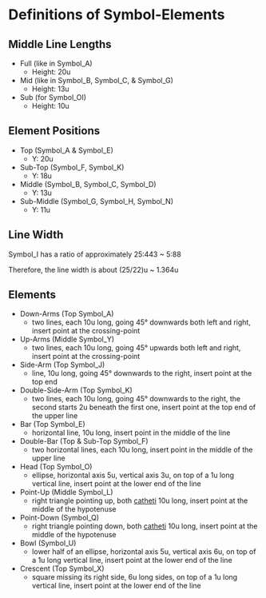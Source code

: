 # Definitions of Symbol-Elements

## Middle Line Lengths

- Full (like in Symbol_A)
  - Height: 20u
- Mid (like in Symbol_B, Symbol_C, & Symbol_G)
  - Height: 13u
- Sub (for Symbol_OI)
  - Height: 10u

## Element Positions

- Top (Symbol_A & Symbol_E)
  - Y: 20u
- Sub-Top (Symbol_F, Symbol_K)
  - Y: 18u
- Middle (Symbol_B, Symbol_C, Symbol_D)
  - Y: 13u
- Sub-Middle (Symbol_G, Symbol_H, Symbol_N)
  - Y: 11u

## Line Width
Symbol_I has a ratio of approximately 25:443 ~ 5:88

Therefore, the line width is about (25/22)u ~ 1.364u

## Elements

- Down-Arms (Top Symbol_A)
  - two lines, each 10u long, going 45° downwards both left and right, insert point at the crossing-point
- Up-Arms (Middle Symbol_Y)
  - two lines, each 10u long, going 45° upwards both left and right, insert point at the crossing-point
- Side-Arm (Top Symbol_J)
  - line, 10u long, going 45° downwards to the right, insert point at the top end
- Double-Side-Arm (Top Symbol_K)
  - two lines, each 10u long, going 45° downwards to the right, the second starts 2u beneath the first one, insert point at the top end of the upper line
- Bar (Top Symbol_E)
  - horizontal line, 10u long, insert point in the middle of the line
- Double-Bar (Top & Sub-Top Symbol_F)
  - two horizontal lines, each 10u long, insert point in the middle of the upper line
- Head (Top Symbol_O)
  - ellipse, horizontal axis 5u, vertical axis 3u, on top of a 1u long vertical line, insert point at the lower end of the line
- Point-Up (Middle Symbol_L)
  - right triangle pointing up, both [catheti](https://en.wikipedia.org/wiki/Cathetus) 10u long, insert point at the middle of the hypotenuse
- Point-Down (Symbol_Q)
  - right triangle pointing down, both [catheti](https://en.wikipedia.org/wiki/Cathetus) 10u long, insert point at the middle of the hypotenuse
- Bowl (Symbol_U)
  - lower half of an ellipse, horizontal axis 5u, vertical axis 6u, on top of a 1u long vertical line, insert point at the lower end of the line
- Crescent (Top Symbol_X)
  - square missing its right side, 6u long sides, on top of a 1u long vertical line, insert point at the lower end of the line
